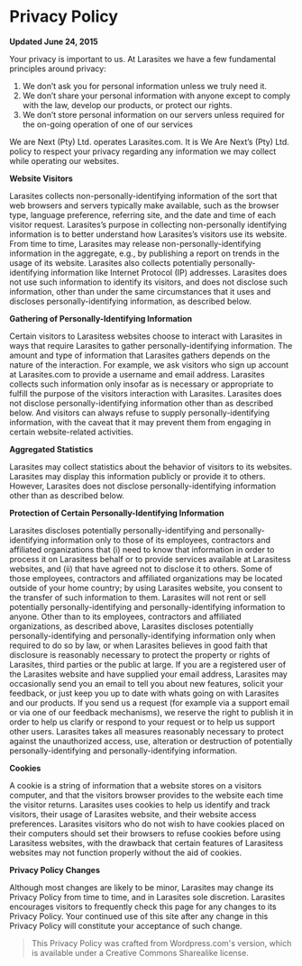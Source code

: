 # Privacy Policy

**Updated June 24, 2015**

Your privacy is important to us. At Larasites we have a few fundamental
principles around privacy:

1. We don’t ask you for personal information unless we truly need it.
2. We don’t share your personal information with anyone except to comply with
   the law, develop our products, or protect our rights.
3. We don’t store personal information on our servers unless required for the
   on-going operation of one of our services

We are Next (Pty) Ltd. operates Larasites.com. It is We Are Next’s (Pty) Ltd.
policy to respect your privacy regarding any information we may collect while
operating our websites.

**Website Visitors**

Larasites collects non-personally-identifying information of the sort that web
browsers and servers typically make available, such as the browser type,
language preference, referring site, and the date and time of each visitor
request. Larasites’s purpose in collecting non-personally identifying
information is to better understand how Larasites’s visitors use its website.
From time to time, Larasites may release non-personally-identifying information
in the aggregate, e.g., by publishing a report on trends in the usage of its
website.  Larasites also collects potentially personally-identifying
information like Internet Protocol (IP) addresses. Larasites does not use such
information to identify its visitors, and does not disclose such information,
other than under the same circumstances that it uses and discloses
personally-identifying information, as described below.

**Gathering of Personally-Identifying Information**

Certain visitors to Larasitess websites choose to interact with Larasites in
ways that require Larasites to gather personally-identifying information. The
amount and type of information that Larasites gathers depends on the nature of
the interaction. For example, we ask visitors who sign up account at
Larasites.com to provide a username and email address. Larasites collects such
information only insofar as is necessary or appropriate to fulfill the purpose
of the visitors interaction with Larasites. Larasites does not disclose
personally-identifying information other than as described below. And visitors
can always refuse to supply personally-identifying information, with the caveat
that it may prevent them from engaging in certain website-related activities.

**Aggregated Statistics**

Larasites may collect statistics about the behavior of visitors to its
websites. Larasites may display this information publicly or provide it to
others. However, Larasites does not disclose personally-identifying information
other than as described below.

**Protection of Certain Personally-Identifying Information**

Larasites discloses potentially personally-identifying and
personally-identifying information only to those of its employees, contractors
and affiliated organizations that (i) need to know that information in order to
process it on Larasitess behalf or to provide services available at Larasitess
websites, and (ii) that have agreed not to disclose it to others. Some of those
employees, contractors and affiliated organizations may be located outside of
your home country; by using Larasites website, you consent to the transfer of
such information to them. Larasites will not rent or sell potentially
personally-identifying and personally-identifying information to anyone. Other
than to its employees, contractors and affiliated organizations, as described
above, Larasites discloses potentially personally-identifying and
personally-identifying information only when required to do so by law, or when
Larasites believes in good faith that disclosure is reasonably necessary to
protect the property or rights of Larasites, third parties or the public at
large. If you are a registered user of the Larasites website and have supplied
your email address, Larasites may occasionally send you an email to tell you
about new features, solicit your feedback, or just keep you up to date with
whats going on with Larasites and our products. If you send us a request (for
example via a support email or via one of our feedback mechanisms), we reserve
the right to publish it in order to help us clarify or respond to your request
or to help us support other users. Larasites takes all measures reasonably
necessary to protect against the unauthorized access, use, alteration or
destruction of potentially personally-identifying and personally-identifying
information.

**Cookies**

A cookie is a string of information that a website stores on a visitors
computer, and that the visitors browser provides to the website each time the
visitor returns. Larasites uses cookies to help us identify and track visitors,
their usage of Larasites website, and their website access preferences.
Larasites visitors who do not wish to have cookies placed on their computers
should set their browsers to refuse cookies before using Larasitess websites,
with the drawback that certain features of Larasitess websites may not function
properly without the aid of cookies.

**Privacy Policy Changes**

Although most changes are likely to be minor, Larasites may change its Privacy
Policy from time to time, and in Larasites sole discretion. Larasites
encourages visitors to frequently check this page for any changes to its
Privacy Policy. Your continued use of this site after any change in this
Privacy Policy will constitute your acceptance of such change.

> This Privacy Policy was crafted from Wordpress.com's version, which is
> available under a Creative Commons Sharealike license.

